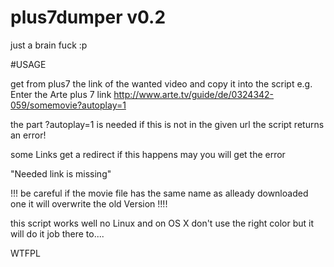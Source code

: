 plus7dumper v0.2
==========

just a brain fuck :p

#USAGE

get from plus7 the link of the wanted video and copy it into the script
e.g.
Enter the Arte plus 7 link
http://www.arte.tv/guide/de/0324342-059/somemovie?autoplay=1

the part ?autoplay=1 is needed if this is not in the given url the script returns an error!

some Links get a redirect if this happens may you will get the error

"Needed link is missing"

!!! be careful if the movie file has the same name as alleady downloaded one it will overwrite the old Version !!!!

this script works well no Linux and on OS X don't use the right color but it will do it job there to....


<a href="http://www.wtfpl.net/"><img
       src="http://www.wtfpl.net/wp-content/uploads/2012/12/wtfpl-badge-4.png"
       width="80" height="15" alt="WTFPL" /></a>
